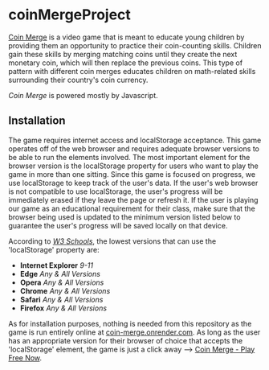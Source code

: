 # coinMergeProject
[Coin Merge](https://coin-merge.onrender.com/) is a video game that is meant to educate young children by providing them an opportunity to practice their coin-counting skills. Children gain these skills by merging matching coins until they create the next monetary coin, which will then replace the previous coins. This type of pattern with different coin merges educates children on math-related skills surrounding their country's coin currency.

*Coin Merge* is powered mostly by Javascript.

## Installation
The game requires internet access and localStorage acceptance. This game operates off of the web browser and requires adequate browser versions to be able to run the elements involved. The most important element for the browser version is the localStorage property for users who want to play the game in more than one sitting. Since this game is focused on progress, we use localStorage to keep track of the user's data. If the user's web browser is not compatible to use localStorage, the user's progress will be immediately erased if they leave the page or refresh it. If the user is playing our game as an educational requirement for their class, make sure that the browser being used is updated to the minimum version listed below to guarantee the user's progress will be saved locally on that device.

According to [*W3 Schools*](https://www.w3schools.com/jsref/prop_win_localstorage.asp), the lowest versions that can use the 'localStorage' property are:
- **Internet Explorer** *9-11*
- **Edge** *Any & All Versions*
- **Opera** *Any & All Versions*
- **Chrome** *Any & All Versions*
- **Safari** *Any & All Versions*
- **Firefox** *Any & All Versions*

As for installation purposes, nothing is needed from this repository as the game is run entirely online at [coin-merge.onrender.com](https://coin-merge.onrender.com/). As long as the user has an appropriate version for their browser of choice that accepts the 'localStorage' element, the game is just a click away --> [Coin Merge - Play Free Now](https://coin-merge.onrender.com/).